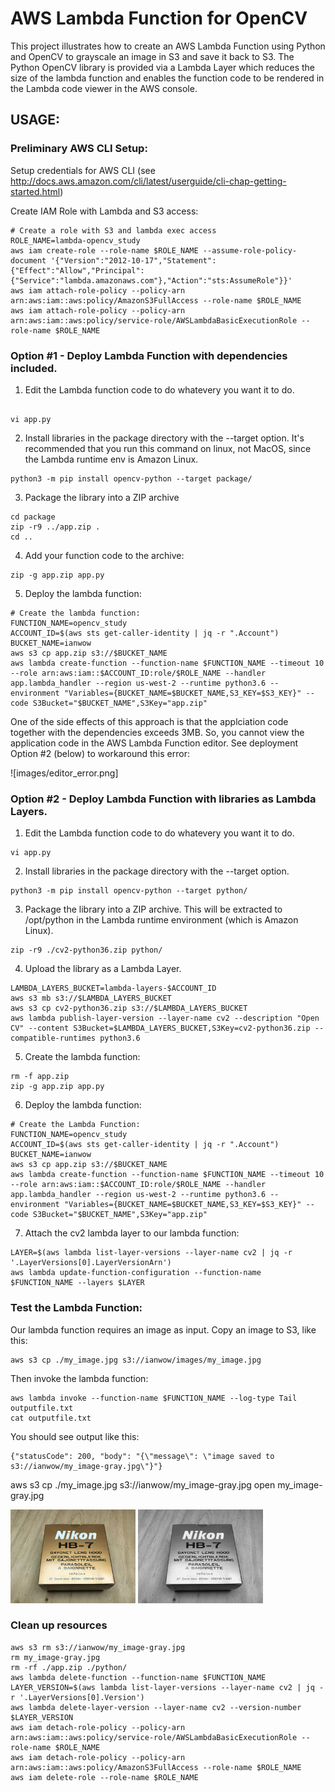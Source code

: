 # AWS Lambda Function for OpenCV

This project illustrates how to create an AWS Lambda Function using Python and OpenCV to grayscale an image in S3 and save it back to S3. The Python OpenCV library is provided via a Lambda Layer which reduces the size of the lambda function and enables the function code to be rendered in the Lambda code viewer in the AWS console.

## USAGE:

### Preliminary AWS CLI Setup: 
Setup credentials for AWS CLI (see http://docs.aws.amazon.com/cli/latest/userguide/cli-chap-getting-started.html)

Create IAM Role with Lambda and S3 access:
```
# Create a role with S3 and lambda exec access
ROLE_NAME=lambda-opencv_study
aws iam create-role --role-name $ROLE_NAME --assume-role-policy-document '{"Version":"2012-10-17","Statement":{"Effect":"Allow","Principal":{"Service":"lambda.amazonaws.com"},"Action":"sts:AssumeRole"}}'
aws iam attach-role-policy --policy-arn arn:aws:iam::aws:policy/AmazonS3FullAccess --role-name $ROLE_NAME
aws iam attach-role-policy --policy-arn arn:aws:iam::aws:policy/service-role/AWSLambdaBasicExecutionRole --role-name $ROLE_NAME
```

### Option #1 - Deploy Lambda Function with dependencies included.

1. Edit the Lambda function code to do whatevery you want it to do.
```

vi app.py
```

2. Install libraries in the package directory with the --target option. It's recommended that you run this command on linux, not MacOS, since the Lambda runtime env is Amazon Linux.
```
python3 -m pip install opencv-python --target package/
```

3. Package the library into a ZIP archive
```
cd package
zip -r9 ../app.zip .
cd ..
```

4. Add your function code to the archive:
```
zip -g app.zip app.py
```

5. Deploy the lambda function:
```
# Create the lambda function:
FUNCTION_NAME=opencv_study
ACCOUNT_ID=$(aws sts get-caller-identity | jq -r ".Account")
BUCKET_NAME=ianwow
aws s3 cp app.zip s3://$BUCKET_NAME
aws lambda create-function --function-name $FUNCTION_NAME --timeout 10 --role arn:aws:iam::$ACCOUNT_ID:role/$ROLE_NAME --handler app.lambda_handler --region us-west-2 --runtime python3.6 --environment "Variables={BUCKET_NAME=$BUCKET_NAME,S3_KEY=$S3_KEY}" --code S3Bucket="$BUCKET_NAME",S3Key="app.zip"
```

One of the side effects of this approach is that the applciation code together with the dependencies exceeds 3MB. So, you cannot view the application code in the AWS Lambda Function editor. See deployment Option #2 (below) to workaround this error:

![images/editor_error.png]

### Option #2 - Deploy Lambda Function with libraries as Lambda Layers.

1. Edit the Lambda function code to do whatevery you want it to do.
```
vi app.py
```

2. Install libraries in the package directory with the --target option. 
```
python3 -m pip install opencv-python --target python/
```

3. Package the library into a ZIP archive. This will be extracted to /opt/python in the Lambda runtime environment (which is Amazon Linux).
```
zip -r9 ./cv2-python36.zip python/
```

4. Upload the library as a Lambda Layer.
```
LAMBDA_LAYERS_BUCKET=lambda-layers-$ACCOUNT_ID
aws s3 mb s3://$LAMBDA_LAYERS_BUCKET
aws s3 cp cv2-python36.zip s3://$LAMBDA_LAYERS_BUCKET
aws lambda publish-layer-version --layer-name cv2 --description "Open CV" --content S3Bucket=$LAMBDA_LAYERS_BUCKET,S3Key=cv2-python36.zip --compatible-runtimes python3.6
```

5. Create the lambda function:
```
rm -f app.zip
zip -g app.zip app.py
```

6. Deploy the lambda function:
```
# Create the Lambda Function:
FUNCTION_NAME=opencv_study
ACCOUNT_ID=$(aws sts get-caller-identity | jq -r ".Account")
BUCKET_NAME=ianwow
aws s3 cp app.zip s3://$BUCKET_NAME
aws lambda create-function --function-name $FUNCTION_NAME --timeout 10 --role arn:aws:iam::$ACCOUNT_ID:role/$ROLE_NAME --handler app.lambda_handler --region us-west-2 --runtime python3.6 --environment "Variables={BUCKET_NAME=$BUCKET_NAME,S3_KEY=$S3_KEY}" --code S3Bucket="$BUCKET_NAME",S3Key="app.zip"
```

7. Attach the cv2 lambda layer to our lambda function:
```
LAYER=$(aws lambda list-layer-versions --layer-name cv2 | jq -r '.LayerVersions[0].LayerVersionArn')
aws lambda update-function-configuration --function-name $FUNCTION_NAME --layers $LAYER
```

### Test the Lambda Function:
Our lambda function requires an image as input. Copy an image to S3, like this:
```
aws s3 cp ./my_image.jpg s3://ianwow/images/my_image.jpg
```
Then invoke the lambda function:
```
aws lambda invoke --function-name $FUNCTION_NAME --log-type Tail outputfile.txt
cat outputfile.txt
```

You should see output like this:
```
{"statusCode": 200, "body": "{\"message\": \"image saved to s3://ianwow/my_image-gray.jpg\"}"}
```

aws s3 cp ./my_image.jpg s3://ianwow/my_image-gray.jpg
open my_image-gray.jpg

<img src=my_image.jpg width="200"> <img src=my_image-gray.jpg width="200">

### Clean up resources
```
aws s3 rm s3://ianwow/my_image-gray.jpg
rm my_image-gray.jpg
rm -rf ./app.zip ./python/
aws lambda delete-function --function-name $FUNCTION_NAME
LAYER_VERSION=$(aws lambda list-layer-versions --layer-name cv2 | jq -r '.LayerVersions[0].Version')
aws lambda delete-layer-version --layer-name cv2 --version-number $LAYER_VERSION
aws iam detach-role-policy --policy-arn arn:aws:iam::aws:policy/service-role/AWSLambdaBasicExecutionRole --role-name $ROLE_NAME
aws iam detach-role-policy --policy-arn arn:aws:iam::aws:policy/AmazonS3FullAccess --role-name $ROLE_NAME
aws iam delete-role --role-name $ROLE_NAME
```
